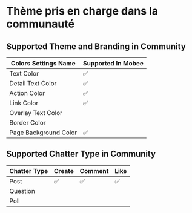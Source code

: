 # Thème pris en charge dans la communauté
## Supported Theme and Branding in Community
| Colors Settings Name  | Supported In Mobee |
| --------------------- | ------------------ |
| Text Color            |         ✅         |
| Detail Text Color     |         ✅         |
| Action Color          |         ✅         |
| Link Color            |         ✅         |
| Overlay Text Color    |                    |
| Border Color          |                    |
| Page Background Color |         ✅         |

## Supported Chatter Type in Community
| Chatter Type | Create | Comment | Like |
| ------------ | ------ | ------- | ---- |
| Post         |   ✅   |   ✅   |  ✅  |
| Question     |        |         |      |
| Poll         |        |         |      |
